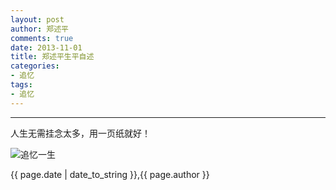 ```yaml
---
layout: post
author: 郑述平
comments: true
date: 2013-11-01
title: 郑述平生平自述
categories:
- 追忆
tags:
- 追忆
---
```

---

人生无需挂念太多，用一页纸就好！

![追忆一生](/media/files/zhengshuping_self_biography.jpeg "追忆一生")



{{ page.date | date_to_string }},{{ page.author }}

